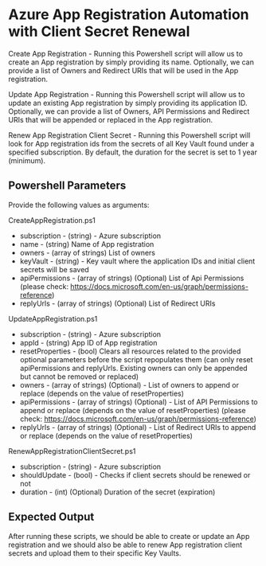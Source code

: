 # Azure App Registration Automation with Client Secret Renewal

Create App Registration - Running this Powershell script will allow us to create an App registration by simply providing its name. Optionally, we can provide a list of Owners and Redirect URIs that will be used in the App registration.

Update App Registration - Running this Powershell script will allow us to update an existing App registration by simply providing its application ID. Optionally, we can provide a list of Owners, API Permissions and Redirect URIs that will be appended or replaced in the App registration.

Renew App Registration Client Secret - Running this Powershell script will look for App registration ids from the secrets of all Key Vault found under a specified subscription. By default, the duration for the secret is set to 1 year (minimum).

## Powershell Parameters

Provide the following values as arguments:

CreateAppRegistration.ps1
- subscription - (string) - Azure subscription
- name - (string) Name of App registration
- owners - (array of strings) List of owners
- keyVault - (string) - Key vault where the application IDs and initial client secrets will be saved
- apiPermissions - (array of strings) (Optional) List of Api Permissions (please check: https://docs.microsoft.com/en-us/graph/permissions-reference)
- replyUrls - (array of strings) (Optional) List of Redirect URIs

UpdateAppRegistration.ps1
- subscription - (string) - Azure subscription
- appId - (string) App ID of App registration
- resetProperties - (bool) Clears all resources related to the provided optional parameters before the script repopulates them (can only reset apiPermissions and replyUrls. Existing owners can only be appended but cannot be removed or replaced)
- owners - (array of strings) (Optional) - List of owners to append or replace (depends on the value of resetProperties)
- apiPermissions - (array of strings) (Optional) - List of API Permissions to append or replace (depends on the value of resetProperties) (please check: https://docs.microsoft.com/en-us/graph/permissions-reference)
- replyUrls - (array of strings) (Optional) - List of Redirect URIs to append or replace (depends on the value of resetProperties)

RenewAppRegistrationClientSecret.ps1
- subscription - (string) - Azure subscription
- shouldUpdate - (bool) - Checks if client secrets should be renewed or not
- duration - (int) (Optional) Duration of the secret (expiration)

## Expected Output

After running these scripts, we should be able to create or update an App registration and we should also be able to renew App registration client secrets and upload them to their specific Key Vaults.